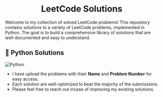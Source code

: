 <h1 align = center>LeetCode Solutions</h1>

Welcome to my collection of solved LeetCode problems! This repository contains solutions to a variety of LeetCode problems, implemented in Python. The goal is to build a comprehensive library of solutions that are well-documented and easy to understand.

## 🐍 Python Solutions

![Python](https://img.shields.io/badge/Python-%233776AB?logo=python&logoColor=white)

- I have upload the problems with their **Name** and **Problem Number** for easy access.
- Each solution are well-optimized to beat the majority of the submissions.
- Please feel free to reach out incase of improving my existing solutions.
